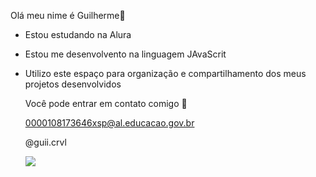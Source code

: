 Olá meu nime é Guilherme🥇

- Estou estudando na Alura
- Estou me desenvolvento na linguagem JAvaScrit
- Utilizo este espaço para organização e compartilhamento dos meus projetos desenvolvidos

  Você pode entrar em contato comigo 📧

   0000108173646xsp@al.educacao.gov.br

  @guii.crvl

  ![](https://media.tenor.com/qX8lb07Vb4oAAAAi/naruto.gif)
    
